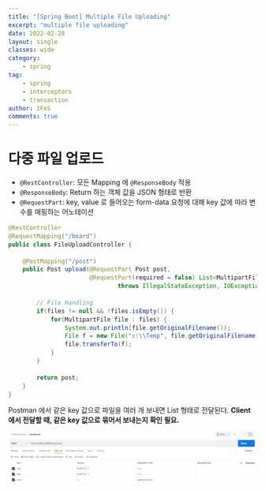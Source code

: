 ```yaml
---
title: "[Spring Boot] Multiple File Uploading"
excerpt: "multiple file uploading"
date: 2022-02-28
layout: single
classes: wide
category:
    - spring
tag:
    - spring
    - interceptors
    - transaction
author: 1FeS
comments: true
---
```


# 다중 파일 업로드

- `@RestController`: 모든 Mapping 에 `@ResponseBody` 적용
- `@ResponseBody`: Return 하는 객체 값을 JSON 형태로 반환
- `@RequestPart`: key, value 로 들어오는 form-data 요청에 대해 key 값에 따라 변수를 매핑하는 어노테이션

```java
@RestController
@RequestMapping("/board")
public class FileUploadController {
	
	@PostMapping("/post")
	public Post upload(@RequestPart Post post, 
					   @RequestPart(required = false) List<MultipartFile> files) 
							   throws IllegalStateException, IOException {
		
		// File Handling
		if(files != null && !files.isEmpty()) {
			for(MultipartFile file : files) {
				System.out.println(file.getOriginalFilename());
				File f = new File("c:\\Temp", file.getOriginalFilename());
				file.transferTo(f);
			}
		}
		
		return post;
	}
}
```

Postman 에서 같은 key 값으로 파일을 여러 개 보내면 List 형태로 전달된다. **Client 에서 전달할 때, 같은 key 값으로 묶어서 보내는지 확인 필요.**

<img src="/_img/2022-02-28/post_multifile.png">